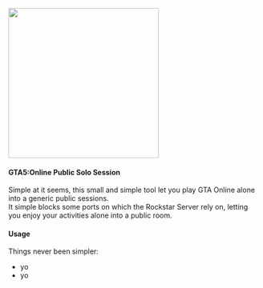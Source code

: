 <img src="https://i.ibb.co/YddMX3Z/gta.jpg" width="300"><br>

#### GTA5:Online Public Solo Session
Simple at it seems, this small and simple tool let you play GTA Online alone into a generic public sessions.<br>
It simple blocks some ports on which the Rockstar Server rely on, letting you enjoy your activities alone into a public room.<br>

#### Usage
Things never been simpler:
* yo
* yo